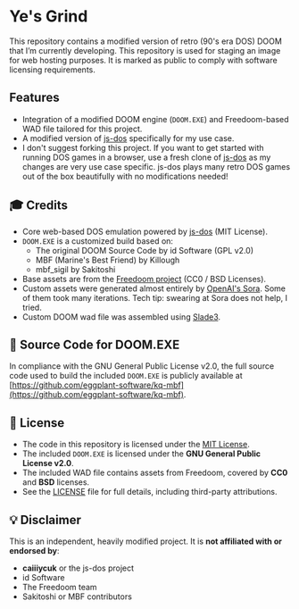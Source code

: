 # Ye's Grind

This repository contains a modified version of retro (90's era DOS) DOOM that I’m currently developing. This repository is used for staging an image for web hosting purposes. It is marked as public to comply with software licensing requirements.

## Features
- Integration of a modified DOOM engine (`DOOM.EXE`) and Freedoom-based WAD file tailored for this project.
- A modified version of [js-dos](https://github.com/caiiiycuk/js-dos) specifically for my use case.
- I don't suggest forking this project. If you want to get started with running DOS games in a browser, use a fresh clone of [js-dos](https://github.com/caiiiycuk/js-dos) as my changes are very use case specific. js-dos plays many retro DOS games out of the box beautifully with no modifications needed!

## 🎓 Credits
- Core web-based DOS emulation powered by [js-dos](https://github.com/caiiiycuk/js-dos) (MIT License).
- `DOOM.EXE` is a customized build based on:
  - The original DOOM Source Code by id Software (GPL v2.0)
  - MBF (Marine's Best Friend) by Killough
  - mbf_sigil by Sakitoshi
- Base assets are from the [Freedoom project](https://freedoom.github.io/) (CC0 / BSD Licenses).
- Custom assets were generated almost entirely by [OpenAI's Sora](https://openai.com/sora/). Some of them took many iterations. Tech tip: swearing at Sora does not help, I tried.
- Custom DOOM wad file was assembled using [Slade3](https://slade.mancubus.net).

## 📂 Source Code for DOOM.EXE
In compliance with the GNU General Public License v2.0, the full source code used to build the included `DOOM.EXE` is publicly available at [https://github.com/eggplant-software/kq-mbf](https://github.com/eggplant-software/kq-mbf).

## 📄 License
- The code in this repository is licensed under the [MIT License](./LICENSE).
- The included `DOOM.EXE` is licensed under the **GNU General Public License v2.0**.
- The included WAD file contains assets from Freedoom, covered by **CC0** and **BSD** licenses.
- See the [LICENSE](./LICENSE) file for full details, including third-party attributions.

## 💡 Disclaimer
This is an independent, heavily modified project. It is **not affiliated with or endorsed by**:
- **caiiiycuk** or the js-dos project
- id Software
- The Freedoom team
- Sakitoshi or MBF contributors


